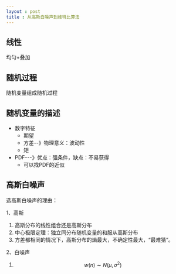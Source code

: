 ```yaml
---
layout : post
title : 从高斯白噪声到维特比算法
---
```


## 线性

均匀+叠加

## 随机过程

随机变量组成随机过程

## 随机变量的描述
* 数字特征
  * 期望
  * 方差--》物理意义：波动性
  * 矩
* PDF---》优点：强条件，缺点：不易获得
  * 可以找PDF的近似

## 高斯白噪声

选高斯白噪声的理由：

1、高斯

1. 高斯分布的线性组合还是高斯分布    
2. 中心极限定理：独立同分布随机变量的和服从高斯分布
3. 方差都相同的情况下，高斯分布的熵最大，不确定性最大，“最难猜”。



2、白噪声

1. $$w(n) \sim N(\mu,\sigma^2)$$